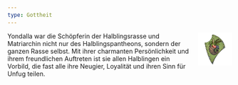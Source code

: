 ```yaml
---
type: Gottheit
---
```


<img
  src='/images/gods/yondalla_holy_symbol.png'
  style='width:15%;
         float:right;
         margin-left: 1rem;
         margin-bottom: 1rem;'/>

Yondalla war die Schöpferin der Halblingsrasse und Matriarchin nicht nur des
Halblingspantheons, sondern der ganzen Rasse selbst. Mit ihrer charmanten
Persönlichkeit und ihrem freundlichen Auftreten ist sie allen Halblingen ein
Vorbild, die fast alle ihre Neugier, Loyalität und ihren Sinn für Unfug
teilen.

